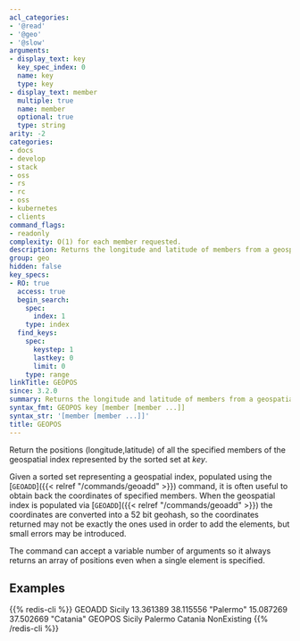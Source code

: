 ```yaml
---
acl_categories:
- '@read'
- '@geo'
- '@slow'
arguments:
- display_text: key
  key_spec_index: 0
  name: key
  type: key
- display_text: member
  multiple: true
  name: member
  optional: true
  type: string
arity: -2
categories:
- docs
- develop
- stack
- oss
- rs
- rc
- oss
- kubernetes
- clients
command_flags:
- readonly
complexity: O(1) for each member requested.
description: Returns the longitude and latitude of members from a geospatial index.
group: geo
hidden: false
key_specs:
- RO: true
  access: true
  begin_search:
    spec:
      index: 1
    type: index
  find_keys:
    spec:
      keystep: 1
      lastkey: 0
      limit: 0
    type: range
linkTitle: GEOPOS
since: 3.2.0
summary: Returns the longitude and latitude of members from a geospatial index.
syntax_fmt: GEOPOS key [member [member ...]]
syntax_str: '[member [member ...]]'
title: GEOPOS
---
```

Return the positions (longitude,latitude) of all the specified members of the geospatial index represented by the sorted set at *key*.

Given a sorted set representing a geospatial index, populated using the [`GEOADD`]({{< relref "/commands/geoadd" >}}) command, it is often useful to obtain back the coordinates of specified members. When the geospatial index is populated via [`GEOADD`]({{< relref "/commands/geoadd" >}}) the coordinates are converted into a 52 bit geohash, so the coordinates returned may not be exactly the ones used in order to add the elements, but small errors may be introduced.

The command can accept a variable number of arguments so it always returns an array of positions even when a single element is specified.

## Examples

{{% redis-cli %}}
GEOADD Sicily 13.361389 38.115556 "Palermo" 15.087269 37.502669 "Catania"
GEOPOS Sicily Palermo Catania NonExisting
{{% /redis-cli %}}

